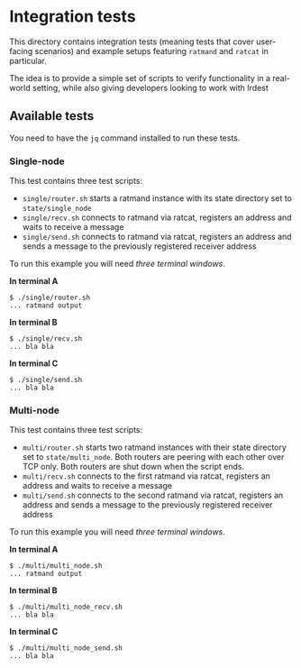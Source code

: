 # Integration tests

This directory contains integration tests (meaning tests that cover
user-facing scenarios) and example setups featuring `ratmand` and
`ratcat` in particular.

The idea is to provide a simple set of scripts to verify functionality
in a real-world setting, while also giving developers looking to work
with Irdest


## Available tests

You need to have the `jq` command installed to run these tests.

### Single-node

This test contains three test scripts:

* `single/router.sh` starts a ratmand instance with its state
  directory set to `state/single_node`
* `single/recv.sh` connects to ratmand via ratcat, registers an
  address and waits to receive a message
* `single/send.sh` connects to ratmand via ratcat, registers an
  address and sends a message to the previously registered receiver
  address

To run this example you will need _three terminal windows_.

**In terminal A**

```console
$ ./single/router.sh
... ratmand output
```

**In terminal B**

```console
$ ./single/recv.sh
... bla bla
```

**In terminal C**

```console
$ ./single/send.sh
... bla bla
```

### Multi-node


This test contains three test scripts:

* `multi/router.sh` starts two ratmand instances with their state
  directory set to `state/multi_node`.  Both routers are peering with
  each other over TCP only.  Both routers are shut down when the
  script ends.
* `multi/recv.sh` connects to the first ratmand via ratcat,
  registers an address and waits to receive a message
* `multi/send.sh` connects to the second ratmand via ratcat,
  registers an address and sends a message to the previously
  registered receiver address

To run this example you will need _three terminal windows_.

**In terminal A**

```console
$ ./multi/multi_node.sh
... ratmand output
```

**In terminal B**

```console
$ ./multi/multi_node_recv.sh
... bla bla
```

**In terminal C**

```console
$ ./multi/multi_node_send.sh
... bla bla
```
